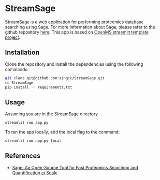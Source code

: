 # StreamSage

StreamSage is a web application for performing proteomics database searching using Sage. For more information about Sage, please refer to the github repository [here](https://github.com/lazear/sage).
This app is based on [OpenMS streamlit template project](https://github.com/OpenMS/streamlit-template).

## Installation

Clone the repository and install the dependencies using the following commands:

```bash
git clone git@github.com:singjc/StreamSage.git
cd StreamSage
pip install -r requirements.txt
```

## Usage

Assuming you are in the StreamSage directory

```bash
streamlit run app.py
```

To run the app locally, add the local flag to the command:

```bash
streamlit run app.py local
```

## References

- [Sage: An Open-Source Tool for Fast Proteomics Searching and Quantification at Scale](https://doi.org/10.1021/acs.jproteome.3c00486)


